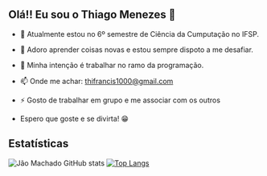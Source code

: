 ## Olá!! Eu sou o Thiago Menezes 👋

- 🔭 Atualmente estou no 6º semestre de Ciência da Cumputação no IFSP.
- 🌱 Adoro aprender coisas novas e estou sempre dispoto a me desafiar.
- 👯 Minha intenção é trabalhar no ramo da programação.
- 📫 Onde me achar: thifrancis1000@gmail.com
- ⚡ Gosto de trabalhar em grupo e me associar com os outros

- Espero que goste e se divirta! 😁

## Estatísticas
![Jão Machado GitHub stats](https://github-readme-stats.vercel.app/api?username=JaoMachado&show_icons=true&theme=transparent)
[![Top Langs](https://github-readme-stats.vercel.app/api/top-langs/?username=JaoMachado&langs_count=8&count_private=false&layout=compact&theme=react&hide_border=true&bg_color=0D1117)](https://github.com/JaoMachado/github-readme-stats)
